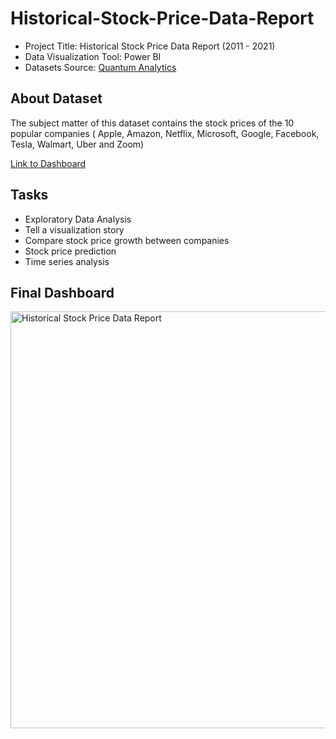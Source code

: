 # Historical-Stock-Price-Data-Report

- Project Title: Historical Stock Price Data Report (2011 - 2021)
- Data Visualization Tool: Power BI
- Datasets Source: [Quantum Analytics](https://quantumanalyticsco.org/)

## About Dataset
The subject matter of this dataset contains the stock prices of the 10 popular companies ( Apple, Amazon, Netflix, Microsoft, Google, Facebook, Tesla, Walmart, Uber and Zoom)

[Link to Dashboard](https://app.powerbi.com/view?r=eyJrIjoiOTM1Y2RmNGQtN2YwZS00MjFkLWJmYzYtZWJhMjhkMDRlMzc0IiwidCI6IjZkNjgxOGU4LTJmYjctNDY3Zi04MzEyLTU3MmMwYWQ1Y2YzZCJ9)

## Tasks
- Exploratory Data Analysis
- Tell a visualization story
- Compare stock price growth between companies
- Stock price prediction
- Time series analysis

## Final Dashboard
<img width="667" alt="Historical Stock Price Data Report" src="https://github.com/user-attachments/assets/01a04b38-3ec2-4158-bcb3-45471a3793ae">



